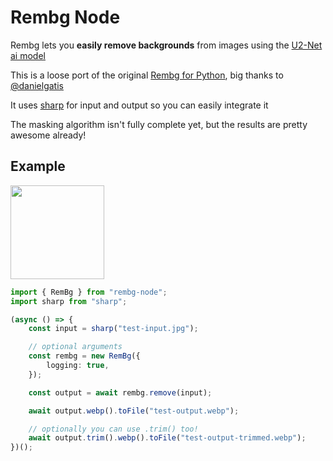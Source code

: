 # Rembg Node

Rembg lets you **easily remove backgrounds** from images using the [U2-Net ai model](https://github.com/xuebinqin/U-2-Net)

This is a loose port of the original [Rembg for Python](https://github.com/danielgatis/rembg), big thanks to [@danielgatis](https://github.com/danielgatis)

It uses [sharp](https://github.com/lovell/sharp) for input and output so you can easily integrate it

The masking algorithm isn't fully complete yet, but the results are pretty awesome already!

## Example

<img height="150" src="https://user-images.githubusercontent.com/8362329/178580004-9bf4f02c-13ad-404a-823a-47cc3e938fd7.png"/>

```ts
import { RemBg } from "rembg-node";
import sharp from "sharp";

(async () => {
	const input = sharp("test-input.jpg");

	// optional arguments
	const rembg = new RemBg({
		logging: true,
	});

	const output = await rembg.remove(input);

	await output.webp().toFile("test-output.webp");

	// optionally you can use .trim() too!
	await output.trim().webp().toFile("test-output-trimmed.webp");
})();
```

